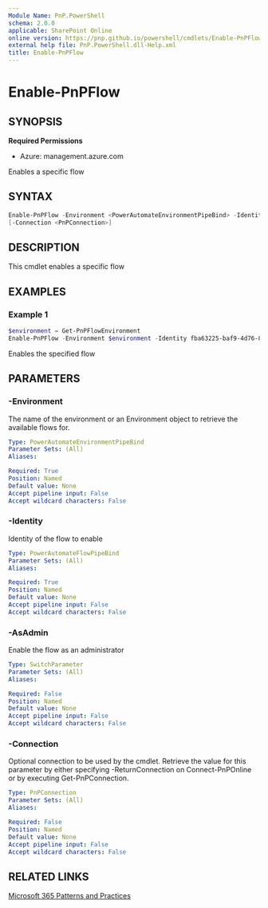 ```yaml
---
Module Name: PnP.PowerShell
schema: 2.0.0
applicable: SharePoint Online
online version: https://pnp.github.io/powershell/cmdlets/Enable-PnPFlow.html
external help file: PnP.PowerShell.dll-Help.xml
title: Enable-PnPFlow
---
```

  
# Enable-PnPFlow

## SYNOPSIS

**Required Permissions**

* Azure: management.azure.com

Enables a specific flow

## SYNTAX

```powershell
Enable-PnPFlow -Environment <PowerAutomateEnvironmentPipeBind> -Identity <PowerAutomateFlowPipeBind> [-AsAdmin] 
[-Connection <PnPConnection>] 
```

## DESCRIPTION
This cmdlet enables a specific flow

## EXAMPLES

### Example 1
```powershell
$environment = Get-PnPFlowEnvironment
Enable-PnPFlow -Environment $environment -Identity fba63225-baf9-4d76-86a1-1b42c917a182
```

Enables the specified flow

## PARAMETERS

### -Environment
The name of the environment or an Environment object to retrieve the available flows for.

```yaml
Type: PowerAutomateEnvironmentPipeBind
Parameter Sets: (All)
Aliases:

Required: True
Position: Named
Default value: None
Accept pipeline input: False
Accept wildcard characters: False
```

### -Identity
Identity of the flow to enable

```yaml
Type: PowerAutomateFlowPipeBind
Parameter Sets: (All)
Aliases:

Required: True
Position: Named
Default value: None
Accept pipeline input: False
Accept wildcard characters: False
```

### -AsAdmin
Enable the flow as an administrator

```yaml
Type: SwitchParameter
Parameter Sets: (All)
Aliases:

Required: False
Position: Named
Default value: None
Accept pipeline input: False
Accept wildcard characters: False
```

### -Connection
Optional connection to be used by the cmdlet.
Retrieve the value for this parameter by either specifying -ReturnConnection on Connect-PnPOnline or by executing Get-PnPConnection.

```yaml
Type: PnPConnection
Parameter Sets: (All)
Aliases:

Required: False
Position: Named
Default value: None
Accept pipeline input: False
Accept wildcard characters: False
```




## RELATED LINKS

[Microsoft 365 Patterns and Practices](https://aka.ms/m365pnp)


